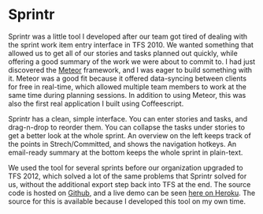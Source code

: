 # Sprintr

Sprintr was a little tool I developed after our team got tired of dealing with the sprint work item entry interface in TFS 2010. We wanted something that allowed us to get all of our stories and tasks planned out quickly, while offering a good summary of the work we were about to commit to. I had just discovered the [Meteor](https://www.meteor.com/) framework, and I was eager to build something with it. Meteor was a good fit because it offered data-syncing between clients for free in real-time, which allowed multiple team members to work at the same time during planning sessions. In addition to using Meteor, this was also the first real application I built using Coffeescript.

Sprintr has a clean, simple interface. You can enter stories and tasks, and drag-n-drop to reorder them. You can collapse the tasks under stories to get a better look at the whole sprint. An overview on the left keeps track of the points in Strech/Committed, and shows the navigation hotkeys. An email-ready summary at the bottom keeps the whole sprint in plain-text.

We used the tool for several sprints before our organization upgraded to TFS 2012, which solved a lot of the same problems that Sprintr solved for us, without the additional export step back into TFS at the end. The source code is hosted on [Github](https://github.com/tyrsius/sprintr), and a live demo can be seen [here on Heroku](http://sprintr.herokuapp.com/#9d4a33b5-7fae-42f9-9f23-e6efec4cf747). The source for this is available because I developed this tool on my own time.